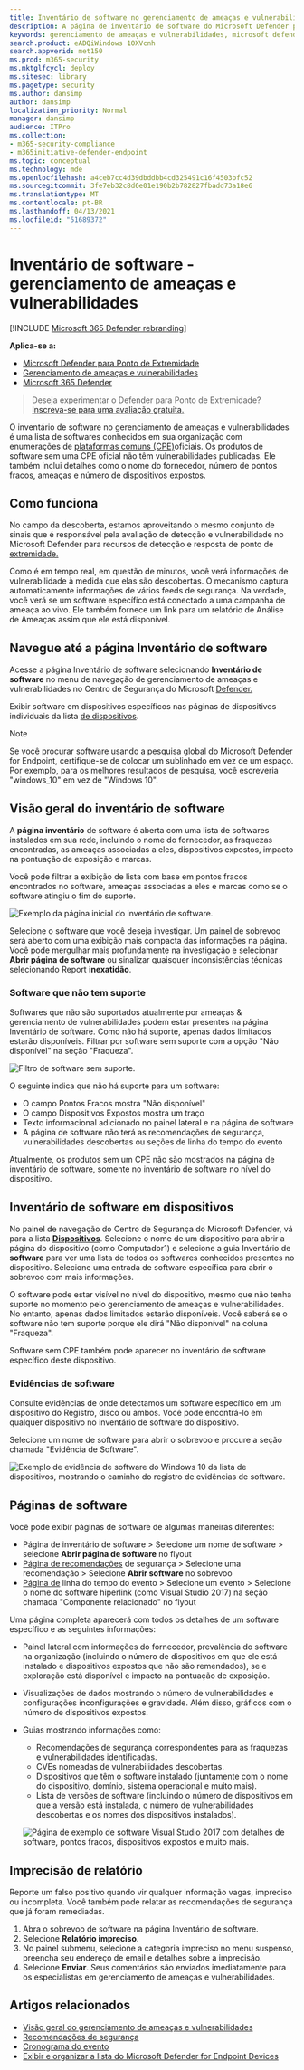 ```yaml
---
title: Inventário de software no gerenciamento de ameaças e vulnerabilidades
description: A página de inventário de software do Microsoft Defender para o gerenciamento de ameaças e vulnerabilidades do Endpoint mostra quantas deficiências e vulnerabilidades foram detectadas no software.
keywords: gerenciamento de ameaças e vulnerabilidades, microsoft defender for endpoint, microsoft defender for endpoint software inventory, mdatp threat & vulnerability management, mdatp threat & vulnerability management software inventory, mdatp tvm software inventory, tvm software inventory
search.product: eADQiWindows 10XVcnh
search.appverid: met150
ms.prod: m365-security
ms.mktglfcycl: deploy
ms.sitesec: library
ms.pagetype: security
ms.author: dansimp
author: dansimp
localization_priority: Normal
manager: dansimp
audience: ITPro
ms.collection:
- m365-security-compliance
- m365initiative-defender-endpoint
ms.topic: conceptual
ms.technology: mde
ms.openlocfilehash: a4ceb7cc4d39dbddbb4cd325491c16f4503bfc52
ms.sourcegitcommit: 3fe7eb32c8d6e01e190b2b782827fbadd73a18e6
ms.translationtype: MT
ms.contentlocale: pt-BR
ms.lasthandoff: 04/13/2021
ms.locfileid: "51689372"
---
```

# <a name="software-inventory---threat-and-vulnerability-management"></a>Inventário de software - gerenciamento de ameaças e vulnerabilidades

[!INCLUDE [Microsoft 365 Defender rebranding](../../includes/microsoft-defender.md)]

**Aplica-se a:**
- [Microsoft Defender para Ponto de Extremidade](https://go.microsoft.com/fwlink/?linkid=2154037)
- [Gerenciamento de ameaças e vulnerabilidades](next-gen-threat-and-vuln-mgt.md)
- [Microsoft 365 Defender](https://go.microsoft.com/fwlink/?linkid=2118804)

>Deseja experimentar o Defender para Ponto de Extremidade? [Inscreva-se para uma avaliação gratuita.](https://www.microsoft.com/microsoft-365/windows/microsoft-defender-atp?ocid=docs-wdatp-portaloverview-abovefoldlink)

O inventário de software no gerenciamento de ameaças e vulnerabilidades é uma lista de softwares conhecidos em sua organização com enumerações de [plataformas comuns (CPE)](https://nvd.nist.gov/products/cpe)oficiais. Os produtos de software sem uma CPE oficial não têm vulnerabilidades publicadas. Ele também inclui detalhes como o nome do fornecedor, número de pontos fracos, ameaças e número de dispositivos expostos.

## <a name="how-it-works"></a>Como funciona

No campo da descoberta, estamos aproveitando o mesmo conjunto de sinais que é responsável pela avaliação de detecção e vulnerabilidade no Microsoft Defender para recursos de detecção e resposta de ponto de [extremidade.](overview-endpoint-detection-response.md)

Como é em tempo real, em questão de minutos, você verá informações de vulnerabilidade à medida que elas são descobertas. O mecanismo captura automaticamente informações de vários feeds de segurança. Na verdade, você verá se um software específico está conectado a uma campanha de ameaça ao vivo. Ele também fornece um link para um relatório de Análise de Ameaças assim que ele está disponível.

## <a name="navigate-to-the-software-inventory-page"></a>Navegue até a página Inventário de software

Acesse a página Inventário de software selecionando **Inventário de software** no menu de navegação de gerenciamento de ameaças e vulnerabilidades no Centro de Segurança do Microsoft [Defender.](portal-overview.md)

Exibir software em dispositivos específicos nas páginas de dispositivos individuais da lista [de dispositivos](machines-view-overview.md).

>[!NOTE]
>Se você procurar software usando a pesquisa global do Microsoft Defender for Endpoint, certifique-se de colocar um sublinhado em vez de um espaço. Por exemplo, para os melhores resultados de pesquisa, você escreveria "windows_10" em vez de "Windows 10".

## <a name="software-inventory-overview"></a>Visão geral do inventário de software

A **página inventário** de software é aberta com uma lista de softwares instalados em sua rede, incluindo o nome do fornecedor, as fraquezas encontradas, as ameaças associadas a eles, dispositivos expostos, impacto na pontuação de exposição e marcas.

Você pode filtrar a exibição de lista com base em pontos fracos encontrados no software, ameaças associadas a eles e marcas como se o software atingiu o fim do suporte.

![Exemplo da página inicial do inventário de software.](images/tvm-software-inventory.png)

Selecione o software que você deseja investigar. Um painel de sobrevoo será aberto com uma exibição mais compacta das informações na página. Você pode mergulhar mais profundamente na investigação e selecionar **Abrir página de software** ou sinalizar quaisquer inconsistências técnicas selecionando Report **inexatidão**.

### <a name="software-that-isnt-supported"></a>Software que não tem suporte

Softwares que não são suportados atualmente por ameaças & gerenciamento de vulnerabilidades podem estar presentes na página Inventário de software. Como não há suporte, apenas dados limitados estarão disponíveis. Filtrar por software sem suporte com a opção "Não disponível" na seção "Fraqueza".

![Filtro de software sem suporte.](images/tvm-unsupported-software-filter.png)

O seguinte indica que não há suporte para um software:

- O campo Pontos Fracos mostra "Não disponível"
- O campo Dispositivos Expostos mostra um traço
- Texto informacional adicionado no painel lateral e na página de software
- A página de software não terá as recomendações de segurança, vulnerabilidades descobertas ou seções de linha do tempo do evento

Atualmente, os produtos sem um CPE não são mostrados na página de inventário de software, somente no inventário de software no nível do dispositivo.

## <a name="software-inventory-on-devices"></a>Inventário de software em dispositivos

No painel de navegação do Centro de Segurança do Microsoft Defender, vá para a lista **[Dispositivos](machines-view-overview.md)**. Selecione o nome de um dispositivo para abrir a página do dispositivo (como Computador1) e selecione a guia Inventário de **software** para ver uma lista de todos os softwares conhecidos presentes no dispositivo. Selecione uma entrada de software específica para abrir o sobrevoo com mais informações.

O software pode estar visível no nível do dispositivo, mesmo que não tenha suporte no momento pelo gerenciamento de ameaças e vulnerabilidades. No entanto, apenas dados limitados estarão disponíveis. Você saberá se o software não tem suporte porque ele dirá "Não disponível" na coluna "Fraqueza".

Software sem CPE também pode aparecer no inventário de software específico deste dispositivo.

### <a name="software-evidence"></a>Evidências de software

Consulte evidências de onde detectamos um software específico em um dispositivo do Registro, disco ou ambos. Você pode encontrá-lo em qualquer dispositivo no inventário de software do dispositivo.

Selecione um nome de software para abrir o sobrevoo e procure a seção chamada "Evidência de Software".

![Exemplo de evidência de software do Windows 10 da lista de dispositivos, mostrando o caminho do registro de evidências de software.](images/tvm-software-evidence.png)

## <a name="software-pages"></a>Páginas de software

Você pode exibir páginas de software de algumas maneiras diferentes:

- Página de inventário de software > Selecione um nome de software > selecione **Abrir página de software** no flyout
- [Página de recomendações](tvm-security-recommendation.md) de segurança > Selecione uma recomendação > Selecione **Abrir software** no sobrevoo
- [Página de](threat-and-vuln-mgt-event-timeline.md) linha do tempo do evento > Selecione um evento > Selecione o nome do software hiperlink (como Visual Studio 2017) na seção chamada "Componente relacionado" no flyout

 Uma página completa aparecerá com todos os detalhes de um software específico e as seguintes informações:

- Painel lateral com informações do fornecedor, prevalência do software na organização (incluindo o número de dispositivos em que ele está instalado e dispositivos expostos que não são remendados), se e exploração está disponível e impacto na pontuação de exposição.
- Visualizações de dados mostrando o número de vulnerabilidades e configurações inconfigurações e gravidade. Além disso, gráficos com o número de dispositivos expostos.
- Guias mostrando informações como:
    - Recomendações de segurança correspondentes para as fraquezas e vulnerabilidades identificadas.
    - CVEs nomeadas de vulnerabilidades descobertas.
    - Dispositivos que têm o software instalado (juntamente com o nome do dispositivo, domínio, sistema operacional e muito mais).
    - Lista de versões de software (incluindo o número de dispositivos em que a versão está instalada, o número de vulnerabilidades descobertas e os nomes dos dispositivos instalados).

    ![Página de exemplo de software Visual Studio 2017 com detalhes de software, pontos fracos, dispositivos expostos e muito mais.](images/tvm-software-page-example.png)

## <a name="report-inaccuracy"></a>Imprecisão de relatório

Reporte um falso positivo quando vir qualquer informação vagas, impreciso ou incompleta. Você também pode relatar as recomendações de segurança que já foram remediadas.

1. Abra o sobrevoo de software na página Inventário de software.
2. Selecione **Relatório impreciso**.
3. No painel submenu, selecione a categoria impreciso no menu suspenso, preencha seu endereço de email e detalhes sobre a imprecisão.
4. Selecione **Enviar**. Seus comentários são enviados imediatamente para os especialistas em gerenciamento de ameaças e vulnerabilidades.

## <a name="related-articles"></a>Artigos relacionados

- [Visão geral do gerenciamento de ameaças e vulnerabilidades](next-gen-threat-and-vuln-mgt.md)
- [Recomendações de segurança](tvm-security-recommendation.md)
- [Cronograma do evento](threat-and-vuln-mgt-event-timeline.md)
- [Exibir e organizar a lista do Microsoft Defender for Endpoint Devices](machines-view-overview.md)
